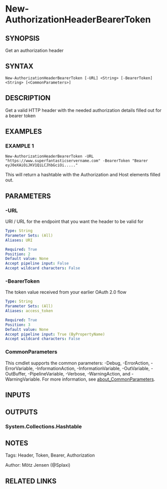 ﻿---
external help file: PSOAuthHelper-help.xml
Module Name: PSOAuthHelper
online version:
schema: 2.0.0
---

# New-AuthorizationHeaderBearerToken

## SYNOPSIS
Get an authorization header

## SYNTAX

```
New-AuthorizationHeaderBearerToken [-URL] <String> [-BearerToken] <String> [<CommonParameters>]
```

## DESCRIPTION
Get a valid HTTP header with the needed authorization details filled out for a bearer token

## EXAMPLES

### EXAMPLE 1
```
New-AuthorizationHeaderBearerToken -URL "https://www.superfantasticservername.com" -BearerToken "Bearer eyJ0eXAiOiJKV1QiLCJhbGciOi....."
```

This will return a hashtable with the Authorization and Host elements filled out.

## PARAMETERS

### -URL
URI / URL for the endpoint that you want the header to be valid for

```yaml
Type: String
Parameter Sets: (All)
Aliases: URI

Required: True
Position: 2
Default value: None
Accept pipeline input: False
Accept wildcard characters: False
```

### -BearerToken
The token value received from your earlier OAuth 2.0 flow

```yaml
Type: String
Parameter Sets: (All)
Aliases: access_token

Required: True
Position: 3
Default value: None
Accept pipeline input: True (ByPropertyName)
Accept wildcard characters: False
```

### CommonParameters
This cmdlet supports the common parameters: -Debug, -ErrorAction, -ErrorVariable, -InformationAction, -InformationVariable, -OutVariable, -OutBuffer, -PipelineVariable, -Verbose, -WarningAction, and -WarningVariable. For more information, see [about_CommonParameters](http://go.microsoft.com/fwlink/?LinkID=113216).

## INPUTS

## OUTPUTS

### System.Collections.Hashtable
## NOTES
Tags: Header, Token, Bearer, Authorization

Author: Mötz Jensen (@Splaxi)

## RELATED LINKS
